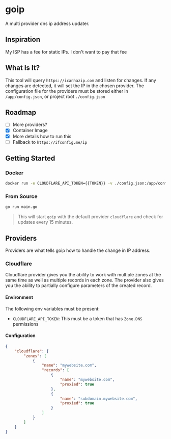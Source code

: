 # goip

A multi provider dns ip address updater.

## Inspiration

My ISP has a fee for static IPs. I don't want to pay that fee

## What Is It?

This tool will query `https://icanhazip.com` and listen for changes. If any changes are detected, it will set the IP in the chosen provider.
The configuration file for the providers must be stored either in `/app/config.json`, or project root `./config.json`

## Roadmap

- [ ] More providers?
- [x] Container Image
- [x] More details how to run this
- [ ] Fallback to `https://ifconfig.me/ip`

## Getting Started

### Docker

```bash
docker run -e CLOUDFLARE_API_TOKEN={{TOKEN}} -v ./config.json:/app/config.json stefangenov/goip
```

### From Source

```bash
go run main.go
```
> This will start `goip` with the default provider `cloudflare` and check for updates every 15 minutes.

## Providers

Providers are what tells goip how to handle the change in IP address.

### Cloudflare

Cloudflare provider gives you the ability to work with multiple zones at the same time as well as multiple records in each zone. 
The provider also gives you the ability to partially configure parameters of the created record.

#### Environment

The following env variables must be present:

- `CLOUDFLARE_API_TOKEN`: This must be a token that has `Zone.DNS` permissions

#### Configuration

```json
{
    "cloudflare": {
        "zones": [
            {
                "name": "mywebsite.com",
                "records": [
                    {
                        "name": "mywebsite.com",
                        "proxied": true
                    },
                    {
                        "name": "subdomain.mywebsite.com",
                        "proxied": true
                    }
                ]
            }
        ]
    }
}

```
